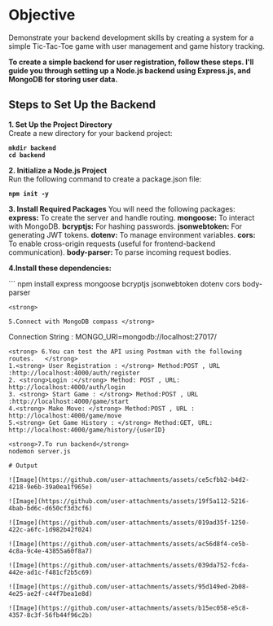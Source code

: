 # Objective 
Demonstrate your backend development skills by creating a system for a simple Tic-Tac-Toe game with user management and game history tracking.  

<strong>To create a simple backend for user registration, follow these steps. I'll guide you through setting up a Node.js backend using Express.js, and MongoDB for storing user data.
</strong>  
 ## Steps to Set Up the Backend
<strong> 1. Set Up the Project Directory </strong>  
Create a new directory for your backend project:  
<strong>
```
mkdir backend  
cd backend
```
</strong>  

<strong> 2. Initialize a Node.js Project </strong>    
Run the following command to create a package.json file:  
<strong> 
```
npm init -y
```
 </strong>
<strong>   
3. Install Required Packages</strong>  
You will need the following packages:  
<strong>express:</strong> To create the server and handle routing.  
<strong>mongoose:</strong> To interact with MongoDB.  
<strong>bcryptjs:</strong> For hashing passwords.  
<strong>jsonwebtoken:</strong> For generating JWT tokens.  
<strong>dotenv:</strong> To manage environment variables.  
<strong>cors:</strong> To enable cross-origin requests (useful for frontend-backend communication).  
<strong>body-parser: </strong>To parse incoming request bodies.  
<strong>

4.Install these dependencies:  

</strong>  ```
npm install express mongoose bcryptjs jsonwebtoken dotenv cors body-parser  
```
<strong>

5.Connect with MongoDB compass </strong>  
```
Connection String : MONGO_URI=mongodb://localhost:27017/

```
<strong> 6.You can test the API using Postman with the following routes.   </strong>  
1.<strong> User Registration : </strong> Method:POST , URL :http://localhost:4000/auth/register  
2. <strong>Login :</strong> Method: POST , URL: http://localhost:4000/auth/login  
3. <strong> Start Game : </strong> Method:POST , URL :http://localhost:4000/game/start  
4.<strong> Make Move: </strong> Method:POST , URL : http://localhost:4000/game/move  
5.<strong> Get Game History : </strong> Method:GET, URL: http://localhost:4000/game/history/{userID}

<strong>7.To run backend</strong>  
nodemon server.js

# Output
  
![Image](https://github.com/user-attachments/assets/ce5cfbb2-b4d2-4218-9e6b-39a0ea1f965e)

![Image](https://github.com/user-attachments/assets/19f5a112-5216-4bab-bd6c-d650cf3d3cf6)

![Image](https://github.com/user-attachments/assets/019ad35f-1250-422c-a6fc-1d982b42f024)

![Image](https://github.com/user-attachments/assets/ac56d8f4-ce5b-4c8a-9c4e-43855a60f8a7)

![Image](https://github.com/user-attachments/assets/039da752-fcda-442e-ad1c-f481cf2b5c69)  

![Image](https://github.com/user-attachments/assets/95d149ed-2b08-4e25-ae2f-c44f7bea1e8d)

![Image](https://github.com/user-attachments/assets/b15ec058-e5c8-4357-8c3f-56fb44f96c2b)
